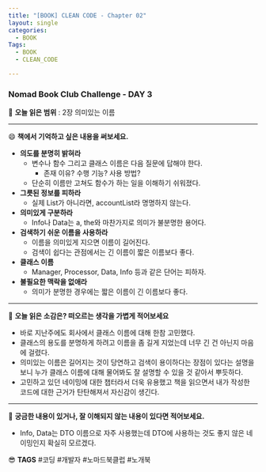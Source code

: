 ```yaml
---
title: "[BOOK] CLEAN CODE - Chapter 02"
layout: single
categories:
  - BOOK
Tags:
  - BOOK
  - CLEAN_CODE

---
```

### Nomad Book Club Challenge - DAY 3
:book: **오늘 읽은 범위** : 2장 의미있는 이름  

---

 :smile: **책에서 기억하고 싶은 내용을 써보세요.**
- **의도를 분명히 밝혀라**
  - 변수나 함수 그리고 클래스 이름은 다음 질문에 답해야 한다.
    - 존재 이유? 수행 기능? 사용 방법?
  - 단순히 이름만 고쳐도 함수가 하는 일을 이해하기 쉬워졌다. 
- **그릇된 정보를 피하라**
  - 실제 List가 아니라면, accountList라 명명하지 않는다.
- **의미있게 구분하라**
  - Info나 Data는 a, the와 마찬가지로 의미가 불분명한 용어다.
- **검색하기 쉬운 이름을 사용하라**
  - 이름을 의미있게 지으면 이름이 길어진다.
  - 검색이 쉽다는 관점에서는 긴 이름이 짧은 이름보다 좋다. 
- **클래스 이름**
  - Manager, Processor, Data, Info 등과 같은 단어는 피하자.
- **불필요한 맥락을 없애라**
  - 의미가 분명한 경우에는 짧은 이름이 긴 이름보다 좋다.
  
---

 :thinking: **오늘 읽은 소감은? 떠오르는 생각을 가볍게 적어보세요**
- 바로 지난주에도 회사에서 클래스 이름에 대해 한참 고민했다. 
- 클래스의 용도를 분명하게 하려고 이름을 좀 길게 지었는데 너무 긴 건 아닌지 마음에 걸렸다.
- 의미있는 이름은 길어지는 것이 당연하고 검색이 용이하다는 장점이 있다는 설명을 보니 누가 클래스 이름에 대해 물어봐도 잘 설명할 수 있을 것 같아서 뿌듯하다.
- 고민하고 있던 네이밍에 대한 챕터라서 더욱 유용했고 책을 읽으면서 내가 작성한 코드에 대한 근거가 탄탄해져서 자신감이 생긴다. 

---

 :mag_right: **궁금한 내용이 있거나, 잘 이해되지 않는 내용이 있다면 적어보세요.**
- Info, Data는 DTO 이름으로 자주 사용했는데 DTO에 사용하는 것도 좋지 않은 네이밍인지 확실히 모르겠다.


 :sunglasses: **TAGS** #코딩 #개발자 #노마드북클럽 #노개북